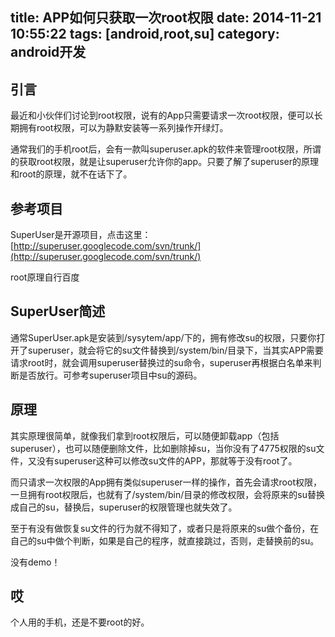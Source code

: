 title: APP如何只获取一次root权限
date: 2014-11-21 10:55:22
tags: [android,root,su]
category: android开发
---
## 引言
最近和小伙伴们讨论到root权限，说有的App只需要请求一次root权限，便可以长期拥有root权限，可以为静默安装等一系列操作开绿灯。

通常我们的手机root后，会有一款叫superuser.apk的软件来管理root权限，所谓的获取root权限，就是让superuser允许你的app。只要了解了superuser的原理和root的原理，就不在话下了。


## 参考项目
SuperUser是开源项目，点击这里：[http://superuser.googlecode.com/svn/trunk/](http://superuser.googlecode.com/svn/trunk/)

root原理自行百度

## SuperUser简述
通常SuperUser.apk是安装到/sysytem/app/下的，拥有修改su的权限，只要你打开了superuser，就会将它的su文件替换到/system/bin/目录下，当其实APP需要请求root时，就会调用superuser替换过的su命令，superuser再根据白名单来判断是否放行。可参考superuser项目中su的源码。

## 原理
其实原理很简单，就像我们拿到root权限后，可以随便卸载app（包括superuser），也可以随便删除文件，比如删除掉su，当你没有了4775权限的su文件，又没有superuser这种可以修改su文件的APP，那就等于没有root了。

而只请求一次权限的App拥有类似superuser一样的操作，首先会请求root权限，一旦拥有root权限后，也就有了/system/bin/目录的修改权限，会将原来的su替换成自己的su，替换后，superuser的权限管理也就失效了。

至于有没有做恢复su文件的行为就不得知了，或者只是将原来的su做个备份，在自己的su中做个判断，如果是自己的程序，就直接跳过，否则，走替换前的su。

没有demo！

## 哎
个人用的手机，还是不要root的好。

